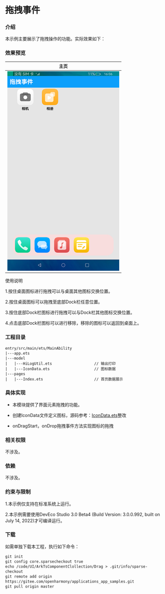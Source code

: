 # 拖拽事件

### 介绍

本示例主要展示了拖拽操作的功能。实际效果如下：

### 效果预览
|               主页              |
|--------------------------------|
|![](screenshots/devices/main.png)|

使用说明

1.按住桌面图标进行拖拽可以与桌面其他图标交换位置。

2.按住桌面图标可以拖拽至底部Dock栏任意位置。

3.按住底部Dock栏图标进行拖拽可以与Dock栏其他图标交换位置。

4.点击底部Dock栏图标可以进行移除，移除的图标可以返回到桌面上。

### 工程目录
```
entry/src/main/ets/MainAbility
|---app.ets              
|---model
|   |---HiLogUtil.ets                   // 输出打印
|   |---IconData.ets                    // 图标数据
|---pages
|   |---Index.ets                       // 首页数据展示
```

### 具体实现

* 本模块提供了界面元素拖拽的功能。

* 创建IconData文件定义图标，源码参考：[IconData.ets](https://gitee.com/yan-huan369/applications_app_samples_readmeRetify/blob/master/code/UI/ArkTsComponentClollection/Drag/entry/src/main/ets/MainAbility/model/IconData.ets)整改

* onDragStart，onDrop拖拽事件方法实现图标的拖拽

### 相关权限

不涉及。

### 依赖

不涉及。

### 约束与限制

1.本示例仅支持在标准系统上运行。

2.本示例需要使用DevEco Studio 3.0 Beta4 (Build Version: 3.0.0.992, built on July 14, 2022)才可编译运行。

### 下载

如需单独下载本工程，执行如下命令：
```
git init
git config core.sparsecheckout true
echo /code/UI/ArkTsComponentClollection/Drag > .git/info/sparse-checkout
git remote add origin https://gitee.com/openharmony/applications_app_samples.git
git pull origin master
```